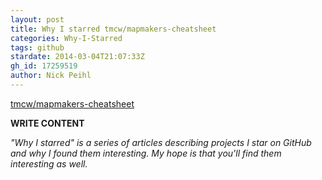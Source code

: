 ```yaml
---
layout: post
title: Why I starred tmcw/mapmakers-cheatsheet
categories: Why-I-Starred
tags: github
stardate: 2014-03-04T21:07:33Z
gh_id: 17259519
author: Nick Peihl
---
```


[tmcw/mapmakers-cheatsheet](star.repo.html_url)

**WRITE CONTENT**

*"Why I starred" is a series of articles describing projects I star on GitHub and why I found them interesting. My hope is that you'll find them interesting as well.*

